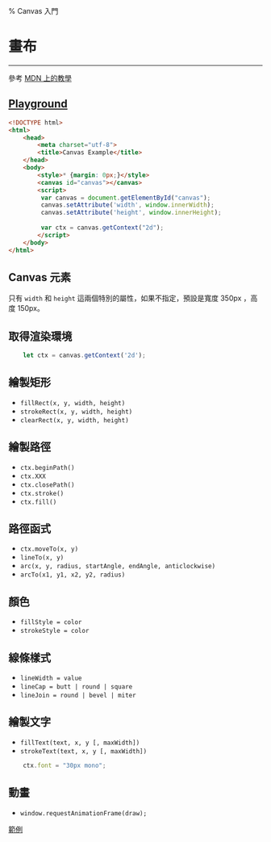 % Canvas 入門

# 畫布

---

參考 [MDN 上的教學](https://developer.mozilla.org/en-US/docs/Web/API/Canvas_API/Tutorial)

## [Playground](../web-api/examples/canvas.html)

```html
<!DOCTYPE html>
<html>
    <head>
        <meta charset="utf-8">
        <title>Canvas Example</title>        
    </head>
    <body>
        <style>* {margin: 0px;}</style>
        <canvas id="canvas"></canvas>
        <script>
         var canvas = document.getElementById("canvas");
         canvas.setAttribute('width', window.innerWidth);
         canvas.setAttribute('height', window.innerHeight);
         
         var ctx = canvas.getContext("2d");
        </script>        
    </body>
</html>
```

## Canvas 元素

只有 `width` 和 `height` 這兩個特別的屬性，如果不指定，預設是寬度 350px ，高度 150px。

## 取得渲染環境

```js
    let ctx = canvas.getContext('2d');
```

## 繪製矩形

* `fillRect(x, y, width, height)`
* `strokeRect(x, y, width, height)`
* `clearRect(x, y, width, height)`

## 繪製路徑

* `ctx.beginPath()`
* `ctx.XXX`
* `ctx.closePath()`
* `ctx.stroke()`
* `ctx.fill()`


## 路徑函式

* `ctx.moveTo(x, y)`
* `lineTo(x, y)`
* `arc(x, y, radius, startAngle, endAngle, anticlockwise)`
* `arcTo(x1, y1, x2, y2, radius)`

## 顏色

* `fillStyle = color`
* `strokeStyle = color`

## 線條樣式

* `lineWidth = value`
* `lineCap = butt | round | square`
* `lineJoin = round | bevel | miter`

## 繪製文字

* `fillText(text, x, y [, maxWidth])`
* `strokeText(text, x, y [, maxWidth])`


```js
    ctx.font = "30px mono";
```

## 動畫

* `window.requestAnimationFrame(draw);`

[範例](https://developer.mozilla.org/en-US/docs/Web/API/Canvas_API/Tutorial/Advanced_animations)

